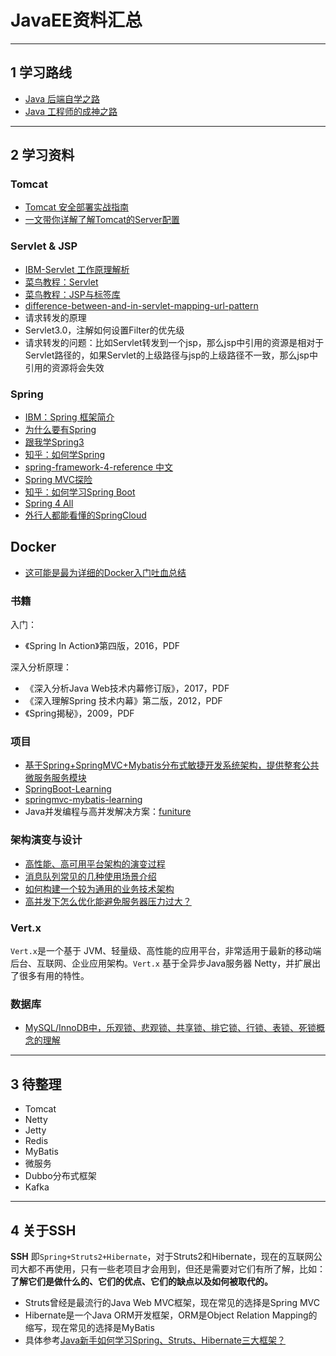 # JavaEE资料汇总

---
## 1 学习路线

- [Java 后端自学之路](http://objcoding.com/2018/02/07/javaweb-learning/)
- [Java 工程师的成神之路](https://mp.weixin.qq.com/s/IfqEoFliXotzmI9TtWnYaw)


---
## 2 学习资料

### Tomcat

- [Tomcat 安全部署实战指南](https://klionsec.github.io/2017/12/16/tomcat-sec/)
- [一文带你详解了解Tomcat的Server配置](https://mp.weixin.qq.com/s?__biz=MzI1NDQ3MjQxNA==&mid=2247485915&idx=1&sn=a3edc938ca6fdea6b3365da75cf8c65b&chksm=e9c5f06adeb2797caa773d4befc7d819a9ecfc6d2426628c18551ee792424ac370eedbff061b&mpshare=1&scene=1&srcid=0504YV1OsHez4g6iOVvhGIPw#rd)

### Servlet & JSP

- [IBM-Servlet 工作原理解析](https://www.ibm.com/developerworks/cn/java/j-lo-servlet/)
- [菜鸟教程：Servlet](http://www.runoob.com/servlet/servlet-tutorial.html)
- [菜鸟教程：JSP与标签库](http://www.runoob.com/jsp/jsp-tutorial.html)
- [difference-between-and-in-servlet-mapping-url-pattern](https://stackoverflow.com/questions/4140448/difference-between-and-in-servlet-mapping-url-pattern)
- 请求转发的原理
- Servlet3.0，注解如何设置Filter的优先级
- 请求转发的问题：比如Servlet转发到一个jsp，那么jsp中引用的资源是相对于Servlet路径的，如果Servlet的上级路径与jsp的上级路径不一致，那么jsp中引用的资源将会失效


### Spring

- [IBM：Spring 框架简介](https://www.ibm.com/developerworks/cn/java/wa-spring1/index.html)
- [为什么要有Spring](https://mp.weixin.qq.com/s?__biz=MzI1NDQ3MjQxNA==&mid=2247484822&idx=1&sn=6fbee2a12b31b6102a18d3725671d41b&chksm=e9c5fc27deb275319641c3f30d168b85c7c196fd276d47efa35046b5dc54f5b77174c5bf8808&mpshare=1&scene=1&srcid=041420A1TYYZjBbB6guYzon5#rd)
- [跟我学Spring3](http://jinnianshilongnian.iteye.com/blog/1752171)
- [知乎：如何学Spring](https://www.zhihu.com/question/21196869)
- [spring-framework-4-reference 中文](https://legacy.gitbook.com/book/waylau/spring-framework-4-reference/details)
- [Spring MVC探险](http://www.iteye.com/blogs/subjects/springmvc-explore)
- [知乎：如何学习Spring Boot](https://www.zhihu.com/question/53729800)
- [Spring 4 All](http://www.spring4all.com/)
- [外行人都能看懂的SpringCloud](https://juejin.im/post/5b83466b6fb9a019b421cecc)

## Docker

- [这可能是最为详细的Docker入门吐血总结](http://www.imooc.com/article/255015)

### 书籍

入门：

- 《Spring In Action》第四版，2016，PDF

深入分析原理：

- 《深入分析Java Web技术内幕修订版》，2017，PDF
- 《深入理解Spring 技术内幕》第二版，2012，PDF
- 《Spring揭秘》，2009，PDF

### 项目

- [基于Spring+SpringMVC+Mybatis分布式敏捷开发系统架构，提供整套公共微服务服务模块](https://github.com/shuzheng/zheng)
- [SpringBoot-Learning](https://github.com/dyc87112/SpringBoot-Learning)
- [springmvc-mybatis-learning](https://github.com/brianway/springmvc-mybatis-learning)
- Java并发编程与高并发解决方案：[funiture](https://github.com/kanwangzjm/funiture)

### 架构演变与设计

- [高性能、高可用平台架构的演变过程](https://mp.weixin.qq.com/s?__biz=MzI0MDQ4MTM5NQ==&mid=2247485616&idx=1&sn=83e8c226c251d297e53efd3da677ce24&chksm=e91b6dacde6ce4baaadec554283d848a398b2336917313462237ef94a20cd4a3a046f77e05d1&mpshare=1&scene=1&srcid=0506PUIxcctaQEuPiUdhZn3I#rd)
- [消息队列常见的几种使用场景介绍](https://mp.weixin.qq.com/s?__biz=MzI1NDQ3MjQxNA==&mid=2247485990&idx=1&sn=ada87d68c18a10bc90ceb03fc1a2a7a4&chksm=e9c5f397deb27a8159434f8aa82815045b2f2fd2690c9bf70e9ac0c147a54ce95bf16f9f20f2&mpshare=1&scene=1&srcid=0507sSuflEqCV1evVBSsAp8k#rd)
- [如何构建一个较为通用的业务技术架构](https://mp.weixin.qq.com/s?__biz=MzU5OTMyODAyNg==&mid=2247484751&idx=1&sn=a9662584e821a296902e28d1ec6767a8&chksm=feb7d13ac9c0582cdc989d417ddfa1f2474c07aa5f9cca339bac9fff46b2740e6020dcdf4714&mpshare=1&scene=1&srcid=0601KAVLqYQyScmYcCKb1YbY#rd)
- [高并发下怎么优化能避免服务器压力过大？](https://mp.weixin.qq.com/s?__biz=MzI0MDQ4MTM5NQ==&mid=2247486577&idx=1&sn=6690cc249eea82cb08fe1d23ba3e2552&chksm=e91b696dde6ce07b032244666544656e7b9f87bbe7fa4a757a82f0407fdd998d355805e3958e&mpshare=1&scene=1&srcid=0808Gf4ojEhvtrVzRinzUZdi#rd)

### Vert.x

`Vert.x`是一个基于 JVM、轻量级、高性能的应用平台，非常适用于最新的移动端后台、互联网、企业应用架构。`Vert.x` 基于全异步Java服务器 Netty，并扩展出了很多有用的特性。

### 数据库

- [MySQL/InnoDB中，乐观锁、悲观锁、共享锁、排它锁、行锁、表锁、死锁概念的理解](https://juejin.im/post/5b5ea32351882519f6477c5c)

---
## 3 待整理

- Tomcat
- Netty
- Jetty
- Redis
- MyBatis
- 微服务
- Dubbo分布式框架
- Kafka

---
## 4 关于SSH

**SSH** 即`Spring+Struts2+Hibernate`，对于Struts2和Hibernate，现在的互联网公司大都不再使用，只有一些老项目才会用到，但还是需要对它们有所了解，比如：**了解它们是做什么的、它们的优点、它们的缺点以及如何被取代的。**

- Struts曾经是最流行的Java Web MVC框架，现在常见的选择是Spring MVC
- Hibernate是一个Java ORM开发框架，ORM是Object Relation Mapping的缩写，现在常见的选择是MyBatis
- 具体参考[Java新手如何学习Spring、Struts、Hibernate三大框架？](https://www.zhihu.com/question/21142149/answer/52383396)
